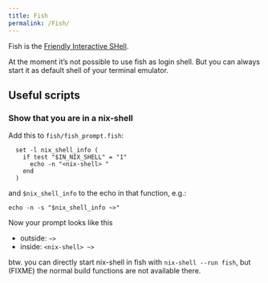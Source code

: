 ```yaml
---
title: Fish
permalink: /Fish/
---
```


Fish is the [Friendly Interactive SHell](http://fishshell.com/).

At the moment it’s not possible to use fish as login shell. But you can always start it as default shell of your terminal emulator.

Useful scripts
--------------

### Show that you are in a nix-shell

Add this to `fish/fish_prompt.fish`:

      set -l nix_shell_info (
        if test "$IN_NIX_SHELL" = "1"
          echo -n "<nix-shell> "
        end
      )

and `$nix_shell_info` to the echo in that function, e.g.:

    echo -n -s "$nix_shell_info ~>"

Now your prompt looks like this

-   outside: `~>`
-   inside: `<nix-shell> ~>`

btw. you can directly start nix-shell in fish with `nix-shell --run fish`, but (FIXME) the normal build functions are not available there.